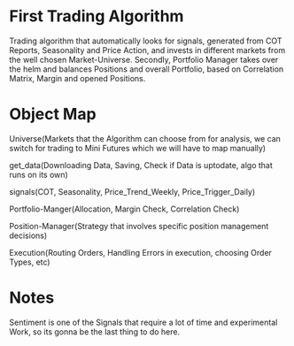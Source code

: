 # First Trading Algorithm
Trading algorithm that automatically looks for signals, generated from COT Reports, Seasonality and Price Action, and invests in different markets from the well chosen Market-Universe. Secondly, Portfolio Manager takes over the helm and balances Positions and overall Portfolio, based on Correlation Matrix, Margin and opened Positions.

# Object Map
Universe(Markets that the Algorithm can choose from for analysis, we can switch for trading to Mini Futures which we will have to map manually)

get_data(Downloading Data, Saving, Check if Data is uptodate, algo that runs on its own)

signals(COT, Seasonality, Price_Trend_Weekly, Price_Trigger_Daily)
 
Portfolio-Manger(Allocation, Margin Check, Correlation Check)

Position-Manager(Strategy that involves specific position management decisions)

Execution(Routing Orders, Handling Errors in execution, choosing Order Types, etc)

# Notes
Sentiment is one of the Signals that require a lot of time and experimental Work, so its gonna be the last thing to do here.

